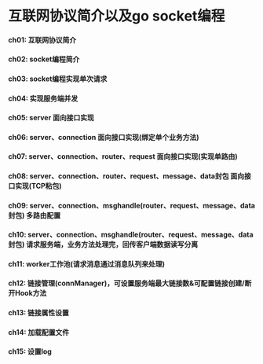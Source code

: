 # 互联网协议简介以及go socket编程

#### ch01: 互联网协议简介

#### ch02: socket编程简介

#### ch03: socket编程实现单次请求

#### ch04: 实现服务端并发

#### ch05: server 面向接口实现

#### ch06: server、connection 面向接口实现(绑定单个业务方法)

#### ch07: server、connection、router、request 面向接口实现(实现单路由)

#### ch08: server、connection、router、request、message、data封包 面向接口实现(TCP粘包)

#### ch09: server、connection、msghandle(router、request、message、data封包) 多路由配置

#### ch10: server、connection、msghandle(router、request、message、data封包) 请求服务端，业务方法处理完，回传客户端数据读写分离

#### ch11: worker工作池(请求消息通过消息队列来处理)

#### ch12: 链接管理(connManager)，可设置服务端最大链接数&可配置链接创建/断开Hook方法

#### ch13: 链接属性设置

#### ch14: 加载配置文件

#### ch15: 设置log